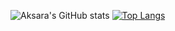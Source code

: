 ![Aksara's GitHub stats](https://github-readme-stats.vercel.app/api?username=khoirulaksara&theme=transparent&show_icons=true)
[![Top Langs](https://github-readme-stats.vercel.app/api/top-langs/?username=khoirulaksara)](https://github.com/khoirulaksara/github-readme-stats)
